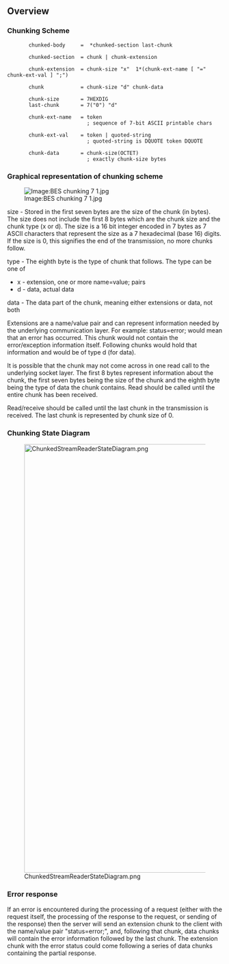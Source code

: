 ## Overview

### Chunking Scheme

           chunked-body     =  *chunked-section last-chunk

           chunked-section  = chunk | chunk-extension

           chunk-extension  = chunk-size "x"  1*(chunk-ext-name [ "=" chunk-ext-val ] ";")

           chunk            = chunk-size "d" chunk-data

           chunk-size       = 7HEXDIG
           last-chunk       = 7("0") "d"

           chunk-ext-name   = token
                              ; sequence of 7-bit ASCII printable chars

           chunk-ext-val    = token | quoted-string
                              ; quoted-string is DQUOTE token DQUOTE

           chunk-data       = chunk-size(OCTET)
                              ; exactly chunk-size bytes

### Graphical representation of chunking scheme

<figure>
<img src="BES_chunking_7_1.jpg" title="Image:BES chunking 7 1.jpg" />
<figcaption>Image:BES chunking 7 1.jpg</figcaption>
</figure>

size - Stored in the first seven bytes are the size of the chunk (in
bytes). The size does not include the first 8 bytes which are the chunk
size and the chunk type (x or d). The size is a 16 bit integer encoded
in 7 bytes as 7 ASCII characters that represent the size as a 7
hexadecimal (base 16) digits. If the size is 0, this signifies the end
of the transmission, no more chunks follow.

type - The eighth byte is the type of chunk that follows. The type can
be one of

- x - extension, one or more name=value; pairs
- d - data, actual data

data - The data part of the chunk, meaning either extensions or data,
not both

Extensions are a name/value pair and can represent information needed by
the underlying communication layer. For example: status=error; would
mean that an error has occurred. This chunk would not contain the
error/exception information itself. Following chunks would hold that
information and would be of type d (for data).

It is possible that the chunk may not come across in one read call to
the underlying socket layer. The first 8 bytes represent information
about the chunk, the first seven bytes being the size of the chunk and
the eighth byte being the type of data the chunk contains. Read should
be called until the entire chunk has been received.

Read/receive should be called until the last chunk in the transmission
is received. The last chunk is represented by chunk size of 0.

### Chunking State Diagram

<figure>
<img src="ChunkedStreamReaderStateDiagram.png"
title="ChunkedStreamReaderStateDiagram.png" width="1000" />
<figcaption>ChunkedStreamReaderStateDiagram.png</figcaption>
</figure>

### Error response

If an error is encountered during the processing of a request (either
with the request itself, the processing of the response to the request,
or sending of the response) then the server will send an extension chunk
to the client with the name/value pair "status=error;", and, following
that chunk, data chunks will contain the error information followed by
the last chunk. The extension chunk with the error status could come
following a series of data chunks containing the partial response.